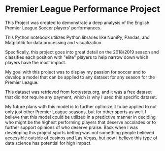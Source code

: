 # Premier League Performance Project

This Project was created to demonstrate a deep analysis of the English Premier League Soccer players' performances.  


This Python notebook utilizes  Python libraries like NumPy, Pandas, and Matplotlib for data processing and visualization.


Specifically, this project goes into great detail on the 2018/2019 season and classifies each position with "elite" players to help narrow down which players have the most impact.


My goal with this project was to display my passion for soccer and to develop a model that can be applied to any dataset for any season for the Premier League.


This dataset was retrieved from footystats.org, and it was a free dataset that did not require any payment, which is why I used this specific dataset.


My future plans with this model is to further optimize it to be applied to not only just other Premier League seasons, but for other sports as well. 
I believe that this model could be utilized in a predictive manner in deciding who might be the highest performing players that deserve accolades or to further support opinions of who deserve praise.
Back when I was developing this project sports betting was not something people believed accessible outside of casinos and Las Vegas, but now I believe this type of data science has potential for high impact.
